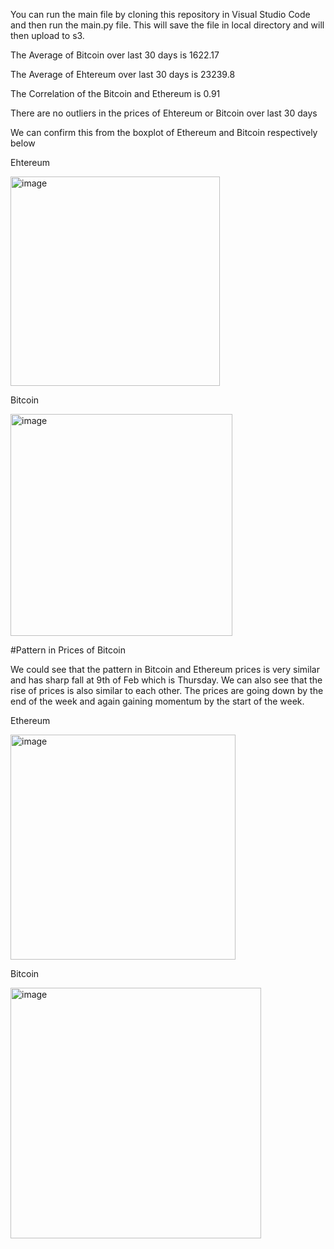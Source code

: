 You can run the main file by cloning this repository in Visual Studio Code and then run the main.py file. This will save the file in local directory and will then upload to s3.


The Average of Bitcoin over last 30 days is 1622.17

The Average of Ehtereum over last 30 days is 23239.8

The Correlation of the Bitcoin and Ethereum is 0.91

There are no outliers in the prices of Ehtereum or Bitcoin over last 30 days

We can confirm this from the boxplot of Ethereum and Bitcoin respectively below

Ehtereum

<img width="335" alt="image" src="https://user-images.githubusercontent.com/13664582/222948876-ef0b56d8-ce8c-4689-af1d-262c99db8ee3.png">

Bitcoin

<img width="355" alt="image" src="https://user-images.githubusercontent.com/13664582/222948904-1cb09454-fdb1-4198-a605-a470537990be.png">

#Pattern in Prices of Bitcoin

We could see that the pattern in Bitcoin and Ethereum prices is very similar and has sharp fall at 9th of Feb which is Thursday. 
We can also see that the rise of prices is also similar to each other.
The prices are going down by the end of the week and again gaining momentum by the start of the week.

Ethereum

<img width="360" alt="image" src="https://user-images.githubusercontent.com/13664582/222949755-a6383486-9f35-4274-b31b-1bdbe8e83764.png">

Bitcoin

<img width="401" alt="image" src="https://user-images.githubusercontent.com/13664582/222949789-62a1f6f9-13bc-4a2a-8055-c1f222822446.png">

